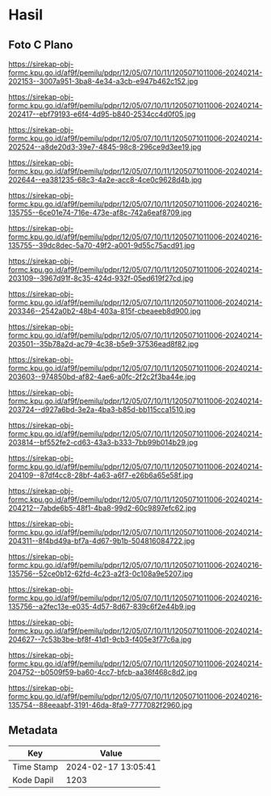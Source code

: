 # Hasil

## Foto C Plano

https://sirekap-obj-formc.kpu.go.id/af9f/pemilu/pdpr/12/05/07/10/11/1205071011006-20240214-202153--3007a951-3ba8-4e34-a3cb-e947b462c152.jpg

https://sirekap-obj-formc.kpu.go.id/af9f/pemilu/pdpr/12/05/07/10/11/1205071011006-20240214-202417--ebf79193-e6f4-4d95-b840-2534cc4d0f05.jpg

https://sirekap-obj-formc.kpu.go.id/af9f/pemilu/pdpr/12/05/07/10/11/1205071011006-20240214-202524--a8de20d3-39e7-4845-98c8-296ce9d3ee19.jpg

https://sirekap-obj-formc.kpu.go.id/af9f/pemilu/pdpr/12/05/07/10/11/1205071011006-20240214-202644--ea381235-68c3-4a2e-acc8-4ce0c9628d4b.jpg

https://sirekap-obj-formc.kpu.go.id/af9f/pemilu/pdpr/12/05/07/10/11/1205071011006-20240216-135755--6ce01e74-716e-473e-af8c-742a6eaf8709.jpg

https://sirekap-obj-formc.kpu.go.id/af9f/pemilu/pdpr/12/05/07/10/11/1205071011006-20240216-135755--39dc8dec-5a70-49f2-a001-9d55c75acd91.jpg

https://sirekap-obj-formc.kpu.go.id/af9f/pemilu/pdpr/12/05/07/10/11/1205071011006-20240214-203109--3967d91f-8c35-424d-932f-05ed619f27cd.jpg

https://sirekap-obj-formc.kpu.go.id/af9f/pemilu/pdpr/12/05/07/10/11/1205071011006-20240214-203346--2542a0b2-48b4-403a-815f-cbeaeeb8d900.jpg

https://sirekap-obj-formc.kpu.go.id/af9f/pemilu/pdpr/12/05/07/10/11/1205071011006-20240214-203501--35b78a2d-ac79-4c38-b5e9-37536ead8f82.jpg

https://sirekap-obj-formc.kpu.go.id/af9f/pemilu/pdpr/12/05/07/10/11/1205071011006-20240214-203603--974850bd-af82-4ae6-a0fc-2f2c2f3ba44e.jpg

https://sirekap-obj-formc.kpu.go.id/af9f/pemilu/pdpr/12/05/07/10/11/1205071011006-20240214-203724--d927a6bd-3e2a-4ba3-b85d-bb115cca1510.jpg

https://sirekap-obj-formc.kpu.go.id/af9f/pemilu/pdpr/12/05/07/10/11/1205071011006-20240214-203814--bf552fe2-cd63-43a3-b333-7bb99b014b29.jpg

https://sirekap-obj-formc.kpu.go.id/af9f/pemilu/pdpr/12/05/07/10/11/1205071011006-20240214-204109--87df4cc8-28bf-4a63-a6f7-e26b6a65e58f.jpg

https://sirekap-obj-formc.kpu.go.id/af9f/pemilu/pdpr/12/05/07/10/11/1205071011006-20240214-204212--7abde6b5-48f1-4ba8-99d2-60c9897efc62.jpg

https://sirekap-obj-formc.kpu.go.id/af9f/pemilu/pdpr/12/05/07/10/11/1205071011006-20240214-204311--8f4bd49a-bf7a-4d67-9b1b-504816084722.jpg

https://sirekap-obj-formc.kpu.go.id/af9f/pemilu/pdpr/12/05/07/10/11/1205071011006-20240216-135756--52ce0b12-62fd-4c23-a2f3-0c108a9e5207.jpg

https://sirekap-obj-formc.kpu.go.id/af9f/pemilu/pdpr/12/05/07/10/11/1205071011006-20240216-135756--a2fec13e-e035-4d57-8d67-839c6f2e44b9.jpg

https://sirekap-obj-formc.kpu.go.id/af9f/pemilu/pdpr/12/05/07/10/11/1205071011006-20240214-204627--7c53b3be-bf8f-41d1-9cb3-f405e3f77c6a.jpg

https://sirekap-obj-formc.kpu.go.id/af9f/pemilu/pdpr/12/05/07/10/11/1205071011006-20240214-204752--b0509f59-ba60-4cc7-bfcb-aa36f468c8d2.jpg

https://sirekap-obj-formc.kpu.go.id/af9f/pemilu/pdpr/12/05/07/10/11/1205071011006-20240216-135754--88eeaabf-3191-46da-8fa9-7777082f2960.jpg


## Metadata

| Key        | Value               |
| ---------- | ------------------- |
| Time Stamp | 2024-02-17 13:05:41 |
| Kode Dapil | 1203                |



